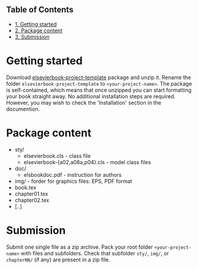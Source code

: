 <div id="table-of-contents">
<h2>Table of Contents</h2>
<div id="text-table-of-contents">
<ul>
<li><a href="#orgheadline1">1. Getting started</a></li>
<li><a href="#orgheadline2">2. Package content</a></li>
<li><a href="#orgheadline3">3. Submission</a></li>
</ul>
</div>
</div>

# Getting started<a id="orgheadline1"></a>

Download
[elsevierbook-project-template](https://github.com/vtex-soft/texsupport.elsevier-book/raw/master/release/elsevierbook-project-template.zip)
package and unzip it.
Rename the folder `elsevierbook-project-template` to `<your-project-name>`.
The package is self-contained, which means that once unzipped you can start
formatting your book straight away. No additional installation steps are required.
However, you may wish to check the 'Installation' section in the documention.

# Package content<a id="orgheadline2"></a>

-   sty/
    -   elsevierbook.cls - class file
    -   elsevierbook-{a02,a08a,p04}.cls - model class files
-   doc/
    -   elsbookdoc.pdf - instruction for authors
-   img/ - forder for graphics files: EPS, PDF format
-   book.tex
-   chapter01.tex
-   chapter02.tex
-   [..]

# Submission<a id="orgheadline3"></a>

Submit one single file as a zip archive. 
Pack your root folder `<your-project-name>` with files and subfolders.
Check that subfolder `sty/`, `img/`, or `chapterNN/` (if any) are present in a zip file.